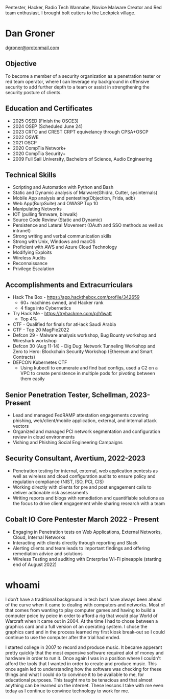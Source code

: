 Pentester, Hacker, Radio Tech Wannabe, Novice Malware Creator and Red team enthusiast. I brought bolt cutters to the Lockpick village.
# Dan Groner
dgroner@protonmail.com 
## Objective
To become a member of a security organization as a penetration tester or red team operator, where I can leverage my background in offensive security to add further depth to a team or assist in strengthening the security posture of clients.
## Education and Certificates
- 2025 OSED (Finish the OSCE3)
- 2024 OSEP (Scheduled June 24)
- 2023 CRTO and CREST CRPT equivelancy through CPSA+OSCP
- 2022 OSWE
- 2021 OSCP 
- 2020 CompTia Network+
- 2020 CompTia Security+
- 2009 Full Sail University, Bachelors of Science, Audio Engineering
## Technical Skills
- Scripting and Automation with Python and Bash
- Static and Dynamic analysis of Malware(Ghidra, Cutter, sysinternals)
- Mobile App analysis and pentesting(Objection, Frida, adb)
- Web App(BurpSuite) and OWASP Top 10
- Manipulating Networks
- IOT (pulling firmware, binwalk)
- Source Code Review (Static and Dynamic)
- Persistence and Lateral Movement (OAuth and SSO methods as well as intranet)
- Strong writing and verbal communication skills
- Strong with Unix, Windows and macOS
- Proficient with AWS and Azure Cloud Technology
- Modifying Exploits
- Wireless Audits
- Reconnaissance
- Privilege Escalation
## Accomplishments and Extracurriculars
- Hack The Box - https://app.hackthebox.com/profile/342659
	- 60+ machines owned, and Hacker rank
   	- 4 flags into Cybernetics
- Try Hack Me - https://tryhackme.com/p/h1watt
	- Top 4%
- CTF - Qualified for finals for atHack Saudi Arabia
- CTF - Top 20 MagPie2022
- Defcon 29 - Malware analysis workshop, Bug Bounty workshop and Wireshark workshop
- Defcon 30 (Aug 11-14) - Dig Dug: Network Tunneling Workshop and Zero to Hero: Blockchain Security Workshop (Ethereum and Smart Contracts)
- DEFCON Kubernetes CTF
	- Using kubectl to enumerate and find bad configs, used a C2 on a VPC to create persistence in multiple pods for pivoting between them easily
## Senior Penetration Tester, Schellman, 2023-Present
- Lead and managed FedRAMP attestation engagements covering phishing, web/client/mobile application, external, and internal attack vectors
- Organized and managed PCI network segmentation and configuration review in cloud environments
- Vishing and Phishing Social Engineering Campaigns
## Security Consultant, Avertium, 2022-2023
- Penetration testing for internal, external, web application pentests as well as wireless and cloud configuration audits to ensure policy and regulation compliance (NIST, ISO, PCI, CIS)
- Working directly with clients for pre and post engagement calls to deliver actionable risk assessments
- Writing reports and blogs with remediation and quantifiable solutions as the focus to drive client engagement while sharing research with a team
## Cobalt IO Core Pentester March 2022 - Present
- Engaging in Penetration tests on Web Applications, External Networks, Cloud, Internal Networks
- Interacting with clients directly through reporting and Slack
- Alerting clients and team leads to important findings and offering remediation advice and solutions
- Wireless Testing and auditing with Enterprise Wi-Fi pineapple (starting end of August 2022)
# whoami
I don’t have a traditional background in tech but I have always been ahead of the curve when it came to dealing with computers and networks. Most of that comes from wanting to play computer games and having to build a computer peice by peice in order to afford a rig that would play World of Warcraft when it came out in 2004. At the time I had to chose between a graphics card and a full version of an operating system. I chose the graphics card and in the process learned my first kiosk break-out so I could continue to use the computer after the trial had ended. 

I started college in 2007 to record and produce music. It became apperant pretty quickly that the most expensive software required alot of money and hardware in order to run it. Once again I was in a position where I couldn't afford the tools that I wanted in order to create and produce music. This once again led to understanding how the software was checking for these things and what I could do to convince it to be available to me, for educational purposes. This taught me to be tenacious and that almost anything can be learned on the internet. These lessons I take with me even today as I continue to convince technology to work for me. 
